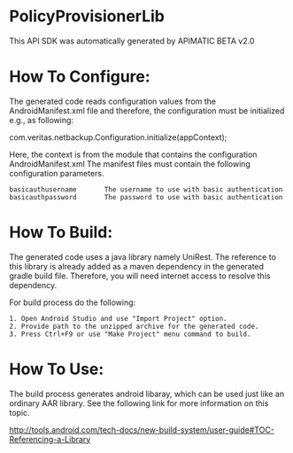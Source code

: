 PolicyProvisionerLib
=================
This API SDK was automatically generated by APIMATIC BETA v2.0

How To Configure:
=================
The generated code reads configuration values from the AndroidManifest.xml file and 
therefore, the configuration must be initialized e.g., as following:

com.veritas.netbackup.Configuration.initialize(appContext);

Here, the context is from the module that contains the configuration AndroidManifest.xml
The manifest files must contain the following configuration parameters.

	basicauthusername		The username to use with basic authentication
	basicauthpassword		The password to use with basic authentication

How To Build: 
=============
The generated code uses a java library namely UniRest. The reference to this
library is already added as a maven dependency in the generated gradle build
file. Therefore, you will need internet access to resolve this dependency.

For build process do the following:

    1. Open Android Studio and use "Import Project" option. 
    2. Provide path to the unzipped archive for the generated code.
    3. Press Ctrl+F9 or use "Make Project" menu command to build.

How To Use:
===========
The build process generates android libaray, which can be used just like an
ordinary AAR library. See the following link for more information on this
topic.

http://tools.android.com/tech-docs/new-build-system/user-guide#TOC-Referencing-a-Library